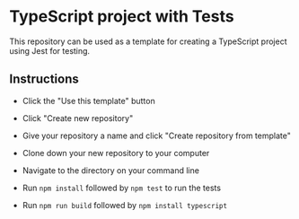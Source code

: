 # TypeScript project with Tests

This repository can be used as a template for creating a TypeScript project using Jest for testing.

## Instructions

- Click the "Use this template" button

- Click "Create new repository"

- Give your repository a name and click "Create repository from template"

- Clone down your new repository to your computer

- Navigate to the directory on your command line

- Run `npm install` followed by `npm test` to run the tests

- Run `npm run build` followed by `npm install typescript`

